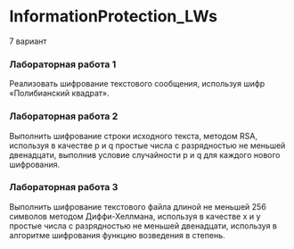 # InformationProtection_LWs
7 вариант
### Лабораторная работа 1
Реализовать шифрование текстового сообщения, используя шифр «Полибианский квадрат».
### Лабораторная работа 2
Выполнить шифрование строки исходного текста, методом RSA, используя в качестве p и q простые числа с разрядностью не меньшей двенадцати, выполнив условие случайности p и q для каждого нового шифрования.
### Лабораторная работа 3
Выполнить шифрование текстового файла длиной не меньшей 256 символов методом Диффи-Хеллмана, используя в качестве x и y простые числа с разрядностью не меньшей двенадцати, используя в алгоритме шифрования функцию возведения в степень.
